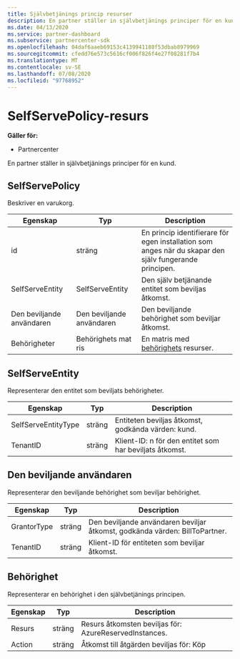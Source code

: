```yaml
---
title: Självbetjänings princip resurser
description: En partner ställer in självbetjänings principer för en kund.
ms.date: 04/13/2020
ms.service: partner-dashboard
ms.subservice: partnercenter-sdk
ms.openlocfilehash: 04daf6aaeb69153c4139941188f53dbab8979969
ms.sourcegitcommit: cfedd76e573c5616cf006f826f4e27f08281f7b4
ms.translationtype: MT
ms.contentlocale: sv-SE
ms.lasthandoff: 07/08/2020
ms.locfileid: "97768952"
---
```

# <a name="selfservepolicy-resource"></a>SelfServePolicy-resurs

**Gäller för:**

- Partnercenter

En partner ställer in självbetjänings principer för en kund.

## <a name="selfservepolicy"></a>SelfServePolicy

Beskriver en varukorg.

| Egenskap              | Typ             | Description                                                                                            |
|-----------------------|------------------|--------------------------------------------------------------------------------------------------------|
| id                    | sträng           | En princip identifierare för egen installation som anges när du skapar den själv fungerande principen.     |
| SelfServeEntity       | SelfServeEntity  | Den själv betjänande entitet som beviljas åtkomst.                                                     |
| Den beviljande användaren               | Den beviljande användaren          | Den beviljande behörighet som beviljar åtkomst.                                                                    |
| Behörigheter           | Behörighets mat ris| En matris med [behörighets](#permission) resurser.                                                                     |

## <a name="selfserveentity"></a>SelfServeEntity

Representerar den entitet som beviljats behörigheter.

| Egenskap             | Typ|Description|
|----------------------|----------------------------------|--------------------------------------------------------------------------------------------|
| SelfServeEntityType  | sträng                           | Entiteten beviljas åtkomst, godkända värden: kund.                                 |
| TenantID             | sträng                           | Klient-ID: n för den entitet som har beviljats åtkomst.                                   |

## <a name="grantor"></a>Den beviljande användaren

Representerar den beviljande behörighet som beviljar behörighet.

| Egenskap             | Typ|Description|
|----------------------|----------------------------------|--------------------------------------------------------------------------------------------|
| GrantorType          | sträng                           | Den beviljande användaren beviljar åtkomst, godkända värden: BillToPartner.                               |
| TenantID             | sträng                           | Klient-ID för entiteten som beviljar åtkomst.                                       |


## <a name="permission"></a>Behörighet

Representerar en behörighet i den självbetjänings principen.

| Egenskap             | Typ|Description|
|----------------------|----------------------------------|--------------------------------------------------------------------------------------------|
| Resurs             | sträng                           | Resurs åtkomsten beviljas för: AzureReservedInstances.                          |
| Action               | sträng                           | Åtkomst till åtgärden beviljas för: Köp                                           |
